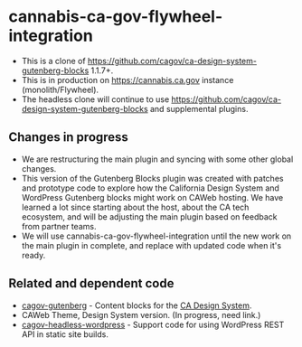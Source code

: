 # cannabis-ca-gov-flywheel-integration
* This is a clone of https://github.com/cagov/ca-design-system-gutenberg-blocks 1.1.7+.
* This is in production on https://cannabis.ca.gov instance (monolith/Flywheel).
* The headless clone will continue to use https://github.com/cagov/ca-design-system-gutenberg-blocks and supplemental plugins.

## Changes in progress

* We are restructuring the main plugin and syncing with some other global changes.
* This version of the Gutenberg Blocks plugin was created with patches and prototype code to explore how the California Design System and WordPress Gutenberg blocks might work on CAWeb hosting. 
We have learned a lot since starting about the host, about the CA tech ecosystem, and will be adjusting the main plugin based on feedback from partner teams. 
* We will use cannabis-ca-gov-flywheel-integration until the new work on the main plugin in complete, and replace with updated code when it's ready.

## Related and dependent code
* [cagov-gutenberg](https://github.com/cagov/ca-design-system-gutenberg-blocks) - Content blocks for the [CA Design System](https://designsystem.webstandards.ca.gov/).
* CAWeb Theme, Design System version. (In progress, need link.)
* [cagov-headless-wordpress](https://github.com/cagov/cagov-headless-wordpress) - Support code for using WordPress REST API in static site builds. 
